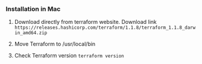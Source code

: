 ### Installation in Mac

1. Download directly from terraform website.
Download link ```https://releases.hashicorp.com/terraform/1.1.8/terraform_1.1.8_darwin_amd64.zip```

2. Move Terraform to /usr/local/bin

3. Check Terraform version ```terraform version```